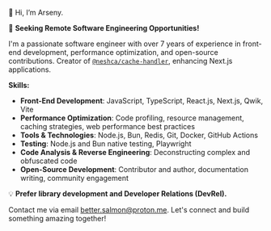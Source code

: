 👋 Hi, I’m Arseny.

🚀 **Seeking Remote Software Engineering Opportunities!**

I'm a passionate software engineer with over 7 years of experience in front-end development, performance optimization, and open-source contributions. Creator of [`@neshca/cache-handler`](https://github.com/caching-tools/next-shared-cache), enhancing Next.js applications.

**Skills:**

- **Front-End Development**: JavaScript, TypeScript, React.js, Next.js, Qwik, Vite
- **Performance Optimization**: Code profiling, resource management, caching strategies, web performance best practices
- **Tools & Technologies**: Node.js, Bun, Redis, Git, Docker, GitHub Actions
- **Testing**: Node.js and Bun native testing, Playwright
- **Code Analysis & Reverse Engineering**: Deconstructing complex and obfuscated code
- **Open-Source Development**: Contributor and author, documentation writing, community engagement

💡 **Prefer library development and Developer Relations (DevRel).**

Contact me via email [better.salmon@proton.me](mailto:better.salmon@proton.me). Let's connect and build something amazing together!
